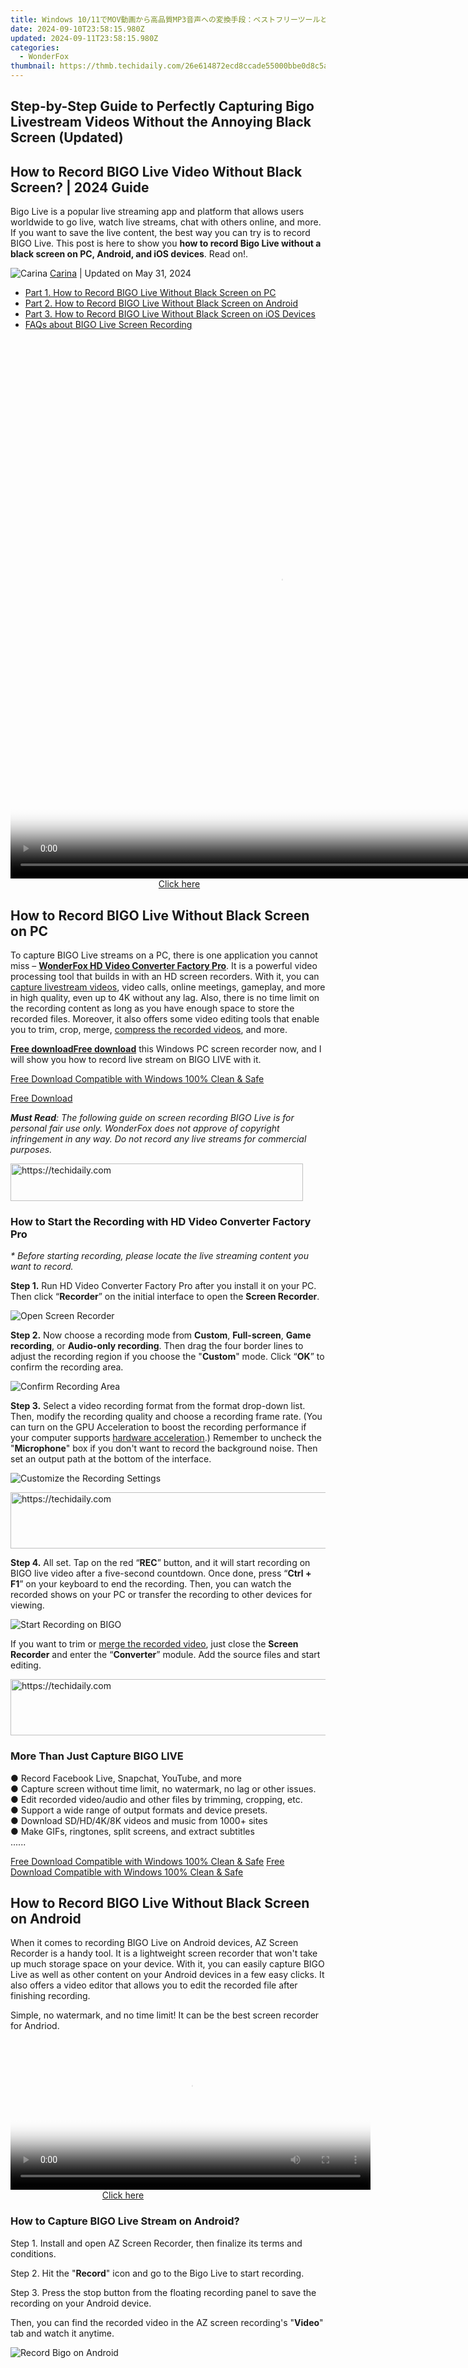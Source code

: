 ```yaml
---
title: Windows 10/11でMOV動画から高品質MP3音声への変換手段：ベストフリーツールと無料ウェブサイト
date: 2024-09-10T23:58:15.980Z
updated: 2024-09-11T23:58:15.980Z
categories:
  - WonderFox
thumbnail: https://thmb.techidaily.com/26e614872ecd8ccade55000bbe0d8c5a49a0a5f94df04c327a143f8799409248.jpg
---
```


## Step-by-Step Guide to Perfectly Capturing Bigo Livestream Videos Without the Annoying Black Screen (Updated)









## How to Record BIGO Live Video Without Black Screen? | 2024 Guide

 Bigo Live is a popular live streaming app and platform that allows users worldwide to go live, watch live streams, chat with others online, and more. If you want to save the live content, the best way you can try is to record BIGO Live. This post is here to show you **how to record Bigo Live without a black screen on PC, Android, and iOS devices**. Read on!.

![Carina](https://www.videoconverterfactory.com/tips/imgs-self/avatar/carina.png) [Carina](https://tools.techidaily.com/videoconverterfactory/hd-video-converter/) | Updated on May 31, 2024









* [Part 1\. How to Record BIGO Live Without Black Screen on PC](https://tools.techidaily.com/videoconverterfactory/hd-video-converter/)
* [Part 2\. How to Record BIGO Live Without Black Screen on Android](https://tools.techidaily.com/videoconverterfactory/hd-video-converter/)
* [Part 3\. How to Record BIGO Live Without Black Screen on iOS Devices](https://tools.techidaily.com/videoconverterfactory/hd-video-converter/)
* [FAQs about BIGO Live Screen Recording](https://tools.techidaily.com/videoconverterfactory/hd-video-converter/)





<!-- affiliate ads begin -->
<span id="1484963">
					<video width="864" height="864" style="cursor:pointer"
           poster="//a.impactradius-go.com/display-clicktoplayimage/1484963.png"
           onclick="if(!this.playClicked){this.play();this.setAttribute('controls',true);this.playClicked=true;}">
	   <source src="//a.impactradius-go.com/display-ad/16446-1484963">
	   <img src="//a.impactradius-go.com/display-clicktoplayimage/1484963.png" style="border: none; height: 100%; width: 100%; object-fit: contain">
	</video>
	<div style="width:540px;text-align:center"><a href="javascript:window.open(decodeURIComponent('https%3A%2F%2Flaganoo.pxf.io%2Fc%2F5597632%2F1484963%2F16446'), '_blank');void(0);">Click here</a></div>
</span>
<img height="0" width="0" src="https://imp.pxf.io/i/5597632/1484963/16446" style="position:absolute;visibility:hidden;" border="0" />
<!-- affiliate ads end -->




## How to Record BIGO Live Without Black Screen on PC

To capture BIGO Live streams on a PC, there is one application you cannot miss – [**WonderFox HD Video Converter Factory Pro**](https://tools.techidaily.com/videoconverterfactory/hd-video-converter/). It is a powerful video processing tool that builds in with an HD screen recorders. With it, you can [capture livestream videos](https://tools.techidaily.com/videoconverterfactory/hd-video-converter/), video calls, online meetings, gameplay, and more in high quality, even up to 4K without any lag. Also, there is no time limit on the recording content as long as you have enough space to store the recorded files. Moreover, it also offers some video editing tools that enable you to trim, crop, merge, [compress the recorded videos](https://tools.techidaily.com/videoconverterfactory/hd-video-converter/), and more.

[**Free download**](https://tools.techidaily.com/videoconverterfactory/hd-video-converter/)[**Free download**](https://tools.techidaily.com/videoconverterfactory/hd-video-converter/) this Windows PC screen recorder now, and I will show you how to record live stream on BIGO LIVE with it.

[Free Download Compatible with Windows 100% Clean & Safe](https://tools.techidaily.com/videoconverterfactory/hd-video-converter/) 

[Free Download](https://tools.techidaily.com/videoconverterfactory/hd-video-converter/) 

_**Must Read**: The following guide on screen recording BIGO Live is for personal fair use only. WonderFox does not approve of copyright infringement in any way. Do not record any live streams for commercial purposes._





<!-- affiliate ads begin -->
<a href="https://aligracehair.sjv.io/c/5597632/2115950/19272" target="_top" id="2115950">
  <img src="//a.impactradius-go.com/display-ad/19272-2115950" border="0" alt="https://techidaily.com" width="468" height="60"/>
</a>
<img height="0" width="0" src="https://aligracehair.sjv.io/i/5597632/2115950/19272" style="position:absolute;visibility:hidden;" border="0" />
<!-- affiliate ads end -->




### How to Start the Recording with HD Video Converter Factory Pro

_\* Before starting recording, please locate the live streaming content you want to record._

**Step 1.** Run HD Video Converter Factory Pro after you install it on your PC. Then click “**Recorder**” on the initial interface to open the **Screen Recorder**.

![Open Screen Recorder](https://www.videoconverterfactory.com/tips/imgs-self/record-bigo-live/record-bigo-live-1.webp) 

**Step 2.** Now choose a recording mode from **Custom**, **Full-screen**, **Game recording**, or **Audio-only recording**. Then drag the four border lines to adjust the recording region if you choose the "**Custom**" mode. Click “**OK**” to confirm the recording area.

![Confirm Recording Area](https://www.videoconverterfactory.com/tips/imgs-self/record-bigo-live/record-bigo-live-2.webp) 









**Step 3.** Select a video recording format from the format drop-down list. Then, modify the recording quality and choose a recording frame rate. (You can turn on the GPU Acceleration to boost the recording performance if your computer supports [hardware acceleration](https://tools.techidaily.com/videoconverterfactory/hd-video-converter/).) Remember to uncheck the "**Microphone**" box if you don't want to record the background noise. Then set an output path at the bottom of the interface.

![Customize the Recording Settings](https://www.videoconverterfactory.com/tips/imgs-self/record-bigo-live/record-bigo-live-3.webp) 





<!-- affiliate ads begin -->
<a href="https://ephamedtechinc.pxf.io/c/5597632/2137203/26400" target="_top" id="2137203">
  <img src="//a.impactradius-go.com/display-ad/26400-2137203" border="0" alt="https://techidaily.com" width="728" height="90"/>
</a>
<img height="0" width="0" src="https://ephamedtechinc.pxf.io/i/5597632/2137203/26400" style="position:absolute;visibility:hidden;" border="0" />
<!-- affiliate ads end -->




**Step 4.** All set. Tap on the red “**REC**” button, and it will start recording on BIGO live video after a five-second countdown. Once done, press “**Ctrl + F1**” on your keyboard to end the recording. Then, you can watch the recorded shows on your PC or transfer the recording to other devices for viewing.

![Start Recording on BIGO](https://www.videoconverterfactory.com/tips/imgs-self/record-bigo-live/record-bigo-live-4.webp) 

If you want to trim or [merge the recorded video](https://tools.techidaily.com/videoconverterfactory/hd-video-converter/), just close the **Screen Recorder** and enter the “**Converter**” module. Add the source files and start editing.













<!-- affiliate ads begin -->
<a href="https://ephamedtechinc.pxf.io/c/5597632/2135474/26400" target="_top" id="2135474">
  <img src="//a.impactradius-go.com/display-ad/26400-2135474" border="0" alt="https://techidaily.com" width="600" height="90"/>
</a>
<img height="0" width="0" src="https://ephamedtechinc.pxf.io/i/5597632/2135474/26400" style="position:absolute;visibility:hidden;" border="0" />
<!-- affiliate ads end -->




### More Than Just Capture BIGO LIVE

● Record Facebook Live, Snapchat, YouTube, and more  
● Capture screen without time limit, no watermark, no lag or other issues.  
● Edit recorded video/audio and other files by trimming, cropping, etc.  
● Support a wide range of output formats and device presets.  
● Download SD/HD/4K/8K videos and music from 1000+ sites  
● Make GIFs, ringtones, split screens, and extract subtitles  
......

[Free Download Compatible with Windows 100% Clean & Safe](https://tools.techidaily.com/videoconverterfactory/hd-video-converter/) [Free Download Compatible with Windows 100% Clean & Safe](https://tools.techidaily.com/videoconverterfactory/hd-video-converter/) 

## How to Record BIGO Live Without Black Screen on Android

  
When it comes to recording BIGO Live on Android devices, AZ Screen Recorder is a handy tool. It is a lightweight screen recorder that won't take up much storage space on your device. With it, you can easily capture BIGO Live as well as other content on your Android devices in a few easy clicks. It also offers a video editor that allows you to edit the recorded file after finishing recording.

Simple, no watermark, and no time limit! It can be the best screen recorder for Andriod.





<!-- affiliate ads begin -->
<span id="1993652">
					<video width="576" height="240" style="cursor:pointer"
           poster="//a.impactradius-go.com/display-clicktoplayimage/1993652.png"
           onclick="if(!this.playClicked){this.play();this.setAttribute('controls',true);this.playClicked=true;}">
	   <source src="//a.impactradius-go.com/display-ad/22993-1993652">
	   <img src="//a.impactradius-go.com/display-clicktoplayimage/1993652.png" style="border: none; height: 100%; width: 100%; object-fit: contain">
	</video>
	<div style="width:360px;text-align:center"><a href="javascript:window.open(decodeURIComponent('https%3A%2F%2Fhomestyler.sjv.io%2Fc%2F5597632%2F1993652%2F22993'), '_blank');void(0);">Click here</a></div>
</span>
<img height="0" width="0" src="https://imp.pxf.io/i/5597632/1993652/22993" style="position:absolute;visibility:hidden;" border="0" />
<!-- affiliate ads end -->




### How to Capture BIGO Live Stream on Android?

Step 1\. Install and open AZ Screen Recorder, then finalize its terms and conditions.

Step 2\. Hit the "**Record**" icon and go to the Bigo Live to start recording.

Step 3\. Press the stop button from the floating recording panel to save the recording on your Android device.

Then, you can find the recorded video in the AZ screen recording's "**Video**" tab and watch it anytime.

![Record Bigo on Android](https://www.videoconverterfactory.com/tips/imgs-self/record-bigo-live/record-bigo-live-6.webp) 





<!-- affiliate ads begin -->
<span id="1975648">
					<video width="128" height="480" style="cursor:pointer"
           poster="//a.impactradius-go.com/display-clicktoplayimage/1975648.png"
           onclick="if(!this.playClicked){this.play();this.setAttribute('controls',true);this.playClicked=true;}">
	   <source src="//a.impactradius-go.com/display-ad/22993-1975648">
	   <img src="//a.impactradius-go.com/display-clicktoplayimage/1975648.png" style="border: none; height: 100%; width: 100%; object-fit: contain">
	</video>
	<div style="width:80px;text-align:center"><a href="javascript:window.open(decodeURIComponent('https%3A%2F%2Fhomestyler.sjv.io%2Fc%2F5597632%2F1975648%2F22993'), '_blank');void(0);">Click here</a></div>
</span>
<img height="0" width="0" src="https://imp.pxf.io/i/5597632/1975648/22993" style="position:absolute;visibility:hidden;" border="0" />
<!-- affiliate ads end -->








<!-- affiliate ads begin -->
<a href="https://appsumo.8odi.net/c/5597632/2123737/7443" target="_top" id="2123737">
  <img src="//a.impactradius-go.com/display-ad/7443-2123737" border="0" alt="https://techidaily.com" width="728" height="90"/>
</a>
<img height="0" width="0" src="https://appsumo.8odi.net/i/5597632/2123737/7443" style="position:absolute;visibility:hidden;" border="0" />
<!-- affiliate ads end -->




## How to Record BIGO Live Without Black Screen on iOS Devices

  
For iOS users who want to capture live streams on BIGO, you can use the device's built-in screen recorder. It is handy to use, and there is no need to download any other applications. After finishing recording, you can also edit the recorded files in the Photo app.









### How to Record BIGO Video on iOS Devices?

Step 1\. Launch BIGO app on your device and find the live stream you want to record.

Step 2\. Scroll down your iPhone screen and tap the screen recording icon in the **Control Center**.

Step 3\. It will start recording after a three-second countdown. Once finish recording, repress the recording button to save it.

Then, you can find the recorded video in the Photos app.

![Capture Bigo Live on iPhone](https://www.videoconverterfactory.com/tips/imgs-self/record-bigo-live/record-bigo-live-7.webp) 









Tips: If you cannot find the “**Screen Recording**” feature in the “**Control Center**”, enter the “**Settings**” window, go to “**Control Center**” > “**Customize Controls**”, and scroll down to tap “**Screen Recording**” > “**+**” to add the recording feature to the Control Center.









## Wrap-up

That’s all about how to screen record BIGO Live without black screen. With the help of the handy screen recorders, you can capture desired live videos from BIGO Live and other platforms without issue. Hope you can record BIGO without any issue now!

Thanks for your reading. Have a nice day!













<!-- affiliate ads begin -->
<a href="https://aligracehair.sjv.io/c/5597632/2135356/19272" target="_top" id="2135356">
  <img src="//a.impactradius-go.com/display-ad/19272-2135356" border="0" alt="https://techidaily.com" width="300" height="90"/>
</a>
<img height="0" width="0" src="https://aligracehair.sjv.io/i/5597632/2135356/19272" style="position:absolute;visibility:hidden;" border="0" />
<!-- affiliate ads end -->




## FAQs about BIGO Screen Recording













<!-- affiliate ads begin -->
<a href="https://aligracehair.sjv.io/c/5597632/2135369/19272" target="_top" id="2135369">
  <img src="//a.impactradius-go.com/display-ad/19272-2135369" border="0" alt="https://techidaily.com" width="300" height="90"/>
</a>
<img height="0" width="0" src="https://aligracehair.sjv.io/i/5597632/2135369/19272" style="position:absolute;visibility:hidden;" border="0" />
<!-- affiliate ads end -->




### 1\. Why can't I screen record Bigo Live?

Most of the time, this is because your device does not have enough capacity or you did not grant permission to the tool you used to record. Check the storage space on your device (phone or computer) to solve this problem. Check to see if you have allowed the screen recorder to record a video. If everything appears to be in order, but you still cannot begin recording, try restarting your device.

### 2\. Is it illegal to screen record protected videos?

It all depends. Screen capturing protected videos for personal use typically falls into a legal gray area. But if you distribute or use such recordings for commercial purposes, then it is prohibited and breaches copyright rules.

### 3\. Does BIGO allow screen recording?

No, it doesn't offer a screen recording function, but you can record the BIGO screen with third-party tools. However, remember that don't use the recorded content for any commercial purposes.

Best Way to Rip and Convert DVD Movies on Windows

![WonderFox DVD Ripper Pro](https://www.videoconverterfactory.com/tips/img-autofit/single-ripperpro.png) 

**WonderFox DVD Ripper Pro**

WonderFox DVD Ripper Pro is a professional DVD ripping program that can easily rip any DVD, be it homemade or commercial, to all popular formats including MP4, MKV, MP3, WAV, H264, H265, Android, iPhone, etc. without losing quality. It also lets you edit and compress DVD videos at high efficiency. Download it to enjoy fast and trouble-free DVD ripping experience.

_\* Please DO NOT use it to rip any copy-protected DVDs for commercial purposes._

[Free Download Compatible with Windows 100% Clean & Safe](https://tools.techidaily.com/videoconverterfactory/dvd-ripper/) 

[Free Download](https://tools.techidaily.com/videoconverterfactory/dvd-ripper/) 

[![Back to Top](https://www.videoconverterfactory.com/tips/amp-imgs/btt.png)](https://tools.techidaily.com/videoconverterfactory/hd-video-converter/)





<!-- affiliate ads begin -->
<a href="https://aligracehair.sjv.io/c/5597632/2135400/19272" target="_top" id="2135400">
  <img src="//a.impactradius-go.com/display-ad/19272-2135400" border="0" alt="https://techidaily.com" width="300" height="90"/>
</a>
<img height="0" width="0" src="https://aligracehair.sjv.io/i/5597632/2135400/19272" style="position:absolute;visibility:hidden;" border="0" />
<!-- affiliate ads end -->












<ins class="adsbygoogle"
     style="display:block"
     data-ad-format="autorelaxed"
     data-ad-client="ca-pub-7571918770474297"
     data-ad-slot="1223367746"></ins>



<ins class="adsbygoogle"
     style="display:block"
     data-ad-client="ca-pub-7571918770474297"
     data-ad-slot="8358498916"
     data-ad-format="auto"
     data-full-width-responsive="true"></ins>





<span class="atpl-alsoreadstyle">Also read:</span>
<div><ul>
<li><a href="https://facebook-videos.techidaily.com/new-2024-approved-interpreting-the-purpose-behind-a-facebooks-blue-video-icon/"><u>[New] 2024 Approved Interpreting the Purpose Behind a Facebook's Blue Video Icon</u></a></li>
<li><a href="https://extra-guidance.techidaily.com/new-pro-fishing-visionaries-discovering-our-5-best-cameras/"><u>[New] Pro-Fishing Visionaries Discovering Our 5 Best Cameras</u></a></li>
<li><a href="https://facebook-record-videos.techidaily.com/updated-in-2024-amp-up-your-media-get-free-soundtracks/"><u>[Updated] In 2024, Amp Up Your Media Get Free Soundtracks</u></a></li>
<li><a href="https://screen-video-capture.techidaily.com/updated-in-2024-elite-callers-on-windows-top-8-sorted/"><u>[Updated] In 2024, Elite Callers on Windows Top 8 Sorted</u></a></li>
<li><a href="https://eaxpv-info.techidaily.com/updated-in-2024-from-no-cash-to-youtube-wealth-unlocking-earnings-at-the-500-subs-level/"><u>[Updated] In 2024, From No Cash to YouTube Wealth Unlocking Earnings at the 500 Subs Level</u></a></li>
<li><a href="https://fox-info.techidaily.com/updated-navigating-networking-on-linkedin-for-2024/"><u>[Updated] Navigating Networking on LinkedIn for 2024</u></a></li>
<li><a href="https://extra-support.techidaily.com/updated-reddits-supreme-judges-the-most-upvoted-posts-ever/"><u>[Updated] Reddit's Supreme Judges The Most Upvoted Posts Ever</u></a></li>
<li><a href="https://facebook-video-recording.techidaily.com/2024-approved-from-free-posts-to-fiscal-success-fb-pages-profit-playbook/"><u>2024 Approved From Free Posts to Fiscal Success FB Pages Profit Playbook</u></a></li>
<li><a href="https://screen-activity-recording.techidaily.com/battle-for-yggdrasil-ragnarok-begins/"><u>Battle for Yggdrasil Ragnarok Begins</u></a></li>
<li><a href="https://win-dash.techidaily.com/download-and-install-the-latest-asus-chipset-drivers-on-your-windows-pc/"><u>Download & Install the Latest ASUS Chipset Drivers on Your Windows PC</u></a></li>
<li><a href="https://win-dash.techidaily.com/easy-install-guide-epson-wf-2540-driver-setup-for-windows-operating-systems/"><u>Easy Install Guide: Epson WF-2540 Driver Setup for Windows Operating Systems</u></a></li>
<li><a href="https://win-dash.techidaily.com/enhance-your-surround-sound-experience-gigabyte-driver-download-for-free/"><u>Enhance Your Surround Sound Experience - Gigabyte Driver Download for Free</u></a></li>
<li><a href="https://win-dash.techidaily.com/free-download-official-dell-wireless-network-drivers/"><u>Free Download: Official Dell Wireless Network Drivers</u></a></li>
<li><a href="https://win-dash.techidaily.com/get-fresh-msi-sound-card-drivers-for-windows-systems-instantly/"><u>Get Fresh MSI Sound Card Drivers for Windows Systems Instantly</u></a></li>
<li><a href="https://win-dash.techidaily.com/get-the-latest-ricoh-mp-c3003-printer-drivers-quick-install-guide/"><u>Get the Latest Ricoh MP C3003 Printer Drivers – Quick Install Guide</u></a></li>
<li><a href="https://win-dash.techidaily.com/get-the-most-recent-logiteche-g910-drivers-and-enjoy-optimized-pc-experience/"><u>Get the Most Recent Logiteche G910 Drivers & Enjoy Optimized PC Experience</u></a></li>
<li><a href="https://win-dash.techidaily.com/get-the-newest-geforce-rtx-8-nvidia-driver/"><u>Get the Newest GeForce RTX 지오8으로의 운영 시스템에 대한 NVIDIA Driver - 무료 다운로드</u></a></li>
<li><a href="https://win-dash.techidaily.com/get-your-targus-docking-station-ready-in-minutes-with-our-simple-driver-downloads/"><u>Get Your Targus Docking Station Ready in Minutes with Our Simple Driver Downloads</u></a></li>
<li><a href="https://win-blog.techidaily.com/1722987665744-google-chrome-not-opening-heres-how-you-can-fix-it/"><u>Google Chrome Not Opening? Here’s How You Can Fix It</u></a></li>
<li><a href="https://blog-min.techidaily.com/how-to-electronically-sign-a-rtf-file-using-digisigner-by-ldigisigner-sign-a-word-sign-a-word/"><u>How to Electronically Sign a .rtf file Using DigiSigner</u></a></li>
<li><a href="https://win-dash.techidaily.com/how-to-get-and-setup-canon-mp250-print-drivers-and-update-software/"><u>How To Get And Setup Canon MP250 Print Drivers & Update Software</u></a></li>
<li><a href="https://win-dash.techidaily.com/how-to-quickly-upgrade-and-download-updated-vga-driver-software/"><u>How to Quickly Upgrade and Download Updated VGA Driver Software</u></a></li>
<li><a href="https://win-dash.techidaily.com/how-to-securely-download-and-update-graphics-drivers-on-your-toshiba-satellite-laptop-with-windows-os/"><u>How to Securely Download and Update Graphics Drivers on Your Toshiba Satellite Laptop with Windows OS</u></a></li>
<li><a href="https://win-dash.techidaily.com/how-to-update-your-lenovo-legion-n5-pro-16ach6h-with-the-correct-graphics-card-drivers/"><u>How to Update Your Lenovo Legion N5 Pro-16ACH6H with the Correct Graphics Card Drivers</u></a></li>
<li><a href="https://snapchat-videos.techidaily.com/in-2024-convenient-tutorial-snapchat-installation-macos-style/"><u>In 2024, Convenient Tutorial Snapchat Installation macOS-Style</u></a></li>
<li><a href="https://win-dash.techidaily.com/latest-epson-ds-530-driver-downloads-compatible-with-64-bit-windows-11/"><u>Latest Epson DS-530 Driver Downloads Compatible with 64-Bit Windows 11</u></a></li>
<li><a href="https://win-dash.techidaily.com/modern-methods-for-modifying-video-card-software-on-windows-11-devices/"><u>Modern Methods for Modifying Video Card Software on Windows 11 Devices</u></a></li>
<li><a href="https://smart-video-editing.techidaily.com/new-2024-approved-free-online-movie-making-software-top-picks/"><u>New 2024 Approved Free Online Movie Making Software Top Picks</u></a></li>
<li><a href="https://review-topics.techidaily.com/possible-solutions-to-restore-deleted-videos-from-vivo-y78plus-t1-edition-by-fonelab-android-recover-video/"><u>Possible solutions to restore deleted videos from Vivo Y78+ (T1) Edition</u></a></li>
<li><a href="https://fake-location.techidaily.com/prevent-cross-site-tracking-on-nokia-c12-and-browser-drfone-by-drfone-virtual-android/"><u>Prevent Cross-Site Tracking on Nokia C12 and Browser | Dr.fone</u></a></li>
<li><a href="https://win-dash.techidaily.com/resolved-fixing-the-usb-connection-issue-on-your-260ci-wia-device/"><u>Resolved: Fixing the USB Connection Issue on Your 260Ci WIA Device</u></a></li>
<li><a href="https://win-amazing.techidaily.com/solution-steps-for-a-non-working-igfxem-module-problem/"><u>Solution Steps for a Non-Working Igfxem Module Problem</u></a></li>
<li><a href="https://win-dash.techidaily.com/step-by-step-guide-to-installing-your-hp-laserjet-pro-m4ern-driver-in-windows/"><u>Step-by-Step Guide to Installing Your HP LaserJet Pro M4erN Driver in Windows</u></a></li>
<li><a href="https://win-dash.techidaily.com/step-by-step-instructions-for-updating-your-brother-mfc-7360n-on-modern-windows-operating-systems/"><u>Step-by-Step Instructions for Updating Your Brother MFC-7360N on Modern Windows Operating Systems</u></a></li>
<li><a href="https://win-dash.techidaily.com/trustworthy-sources-for-downloading-your-canon-mg3620-printer-drivers/"><u>Trustworthy Sources for Downloading Your Canon MG3620 Printer Drivers</u></a></li>
<li><a href="https://tech-savvy.techidaily.com/unmatched-ai-tools-elevating-cyber-search-capabilities/"><u>Unmatched AI Tools Elevating Cyber Search Capabilities</u></a></li>
<li><a href="https://win-dash.techidaily.com/update-your-nvidia-gtx-1650-super-drivers-for-optimal-performance-on-pcs-running-windows-1011/"><u>Update Your Nvidia GTX 1650 Super Drivers for Optimal Performance on PCs Running Windows 10/11</u></a></li>
<li><a href="https://audio-editing.techidaily.com/updated-in-2024-guideline-for-beginners-about-lexis-audio-editor/"><u>Updated In 2024, Guideline for Beginners About Lexis Audio Editor</u></a></li>
<li><a href="https://buynow-help.techidaily.com/why-paying-for-hulu-is-definitely-beneficial/"><u>Why Paying for Hulu Is Definitely Beneficial</u></a></li>
<li><a href="https://win-dash.techidaily.com/windows-compatible-logitech-hd-webcam-c525-drivers-and-installation-steps/"><u>Windows Compatible Logitech HD Webcam (C525) Drivers and Installation Steps</u></a></li>
</ul></div>




